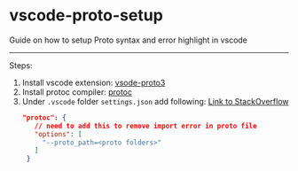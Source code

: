 # vscode-proto-setup
Guide on how to setup Proto syntax and error highlight in vscode

---

Steps:
1. Install vscode extension: [vsode-proto3](https://marketplace.visualstudio.com/items?itemName=zxh404.vscode-proto3)
2. Install protoc compiler: [protoc](https://grpc.io/docs/protoc-installation/)
3. Under `.vscode` folder `settings.json` add following: [Link to StackOverflow](https://stackoverflow.com/questions/68276704/proto-importing-the-proto-file-in-vscode-got-not-found-error-by-ide)
   ```json
   "protoc": {
      // need to add this to remove import error in proto file
      "options": [
        "--proto_path=<proto folders>"
      ]
    }
   ```
